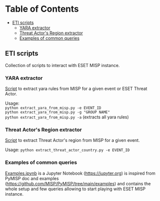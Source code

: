 Table of Contents
=================

* [ETI scripts](#eti-scripts)
   * [YARA extractor](#yara-extractor)
   * [Threat Actor's Region extractor](#threat-actors-region-extractor)
   * [Examples of common queries](#examples-of-common-queries)

## ETI scripts
Collection of scripts to interact with ESET MISP instance.

### YARA extractor
[Script](./extract_yara_from_misp.py) to extract yara rules from MISP for a given event or ESET Threat Actor.

Usage:  
`python extract_yara_from_misp.py -e EVENT_ID`  
`python extract_yara_from_misp.py -g "GROUP NAME"`  
`python extract_yara_from_misp.py -a` (extracts all yara rules)

### Threat Actor's Region extractor
[Script](./extract_threat_actor_country.py) to extract Threat Actor's region
from MISP for a given event.

Usage:
`python extract_threat_actor_country.py -e EVENT_ID`

### Examples of common queries

[Examples.ipynb](./Examples.ipynb) is a Jupyter Notebook (https://jupyter.org)
is inspired from PyMISP doc and examples
(https://github.com/MISP/PyMISP/tree/main/examples) and contains the whole
setup and few queries allowing to start playing with ESET MISP instance.
